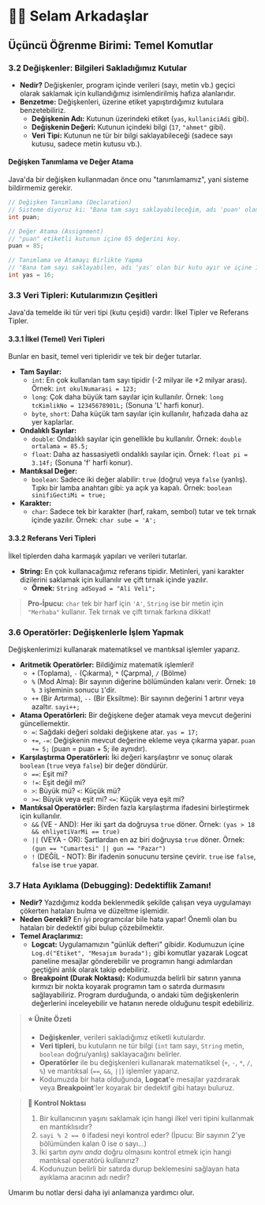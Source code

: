 # 👋🏻 Selam Arkadaşlar

## Üçüncü Öğrenme Birimi: Temel Komutlar

### 3.2 Değişkenler: Bilgileri Sakladığımız Kutular

  * **Nedir?** Değişkenler, program içinde verileri (sayı, metin vb.) geçici olarak saklamak için kullandığımız isimlendirilmiş hafıza alanlarıdır. 
  * **Benzetme:** Değişkenleri, üzerine etiket yapıştırdığımız kutulara benzetebiliriz. 
      * **Değişkenin Adı:** Kutunun üzerindeki etiket (`yas`, `kullaniciAdi` gibi). 
      * **Değişkenin Değeri:** Kutunun içindeki bilgi (`17`, `"ahmet"` gibi). 
      * **Veri Tipi:** Kutunun ne tür bir bilgi saklayabileceği (sadece sayı kutusu, sadece metin kutusu vb.). 

#### Değişken Tanımlama ve Değer Atama

Java'da bir değişken kullanmadan önce onu "tanımlamamız", yani sisteme bildirmemiz gerekir.

```java
// Değişken Tanımlama (Declaration)
// Sisteme diyoruz ki: "Bana tam sayı saklayabileceğim, adı 'puan' olan bir kutu ayır."
int puan; 

// Değer Atama (Assignment)
// "puan" etiketli kutunun içine 85 değerini koy.
puan = 85; 

// Tanımlama ve Atamayı Birlikte Yapma
// "Bana tam sayı saklayabilen, adı 'yas' olan bir kutu ayır ve içine 16 değerini koy."
int yas = 16; 
```

### 3.3 Veri Tipleri: Kutularımızın Çeşitleri

Java'da temelde iki tür veri tipi (kutu çeşidi) vardır: İlkel Tipler ve Referans Tipler.

#### 3.3.1 İlkel (Temel) Veri Tipleri

Bunlar en basit, temel veri tipleridir ve tek bir değer tutarlar. 

  * **Tam Sayılar:**
      * `int`: En çok kullanılan tam sayı tipidir (-2 milyar ile +2 milyar arası). Örnek: `int okulNumarasi = 123;`
      * `long`: Çok daha büyük tam sayılar için kullanılır.  Örnek: `long tcKimlikNo = 12345678901L;` (Sonuna 'L' harfi konur). 
      * `byte`, `short`: Daha küçük tam sayılar için kullanılır, hafızada daha az yer kaplarlar. 
  * **Ondalıklı Sayılar:**
      * `double`: Ondalıklı sayılar için genellikle bu kullanılır. Örnek: `double ortalama = 85.5;`
      * `float`: Daha az hassasiyetli ondalıklı sayılar için.  Örnek: `float pi = 3.14f;` (Sonuna 'f' harfi konur).
  * **Mantıksal Değer:**
      * `boolean`: Sadece iki değer alabilir: `true` (doğru) veya `false` (yanlış).  Tıpkı bir lamba anahtarı gibi: ya açık ya kapalı. Örnek: `boolean sinifiGectiMi = true;`
  * **Karakter:**
      * `char`: Sadece tek bir karakter (harf, rakam, sembol) tutar ve tek tırnak içinde yazılır.  Örnek: `char sube = 'A';`

#### 3.3.2 Referans Veri Tipleri

İlkel tiplerden daha karmaşık yapıları ve verileri tutarlar.

  * **String:** En çok kullanacağımız referans tipidir. Metinleri, yani karakter dizilerini saklamak için kullanılır ve çift tırnak içinde yazılır. 
      * **Örnek:** `String adSoyad = "Ali Veli";`

> **Pro-İpucu:** `char` tek bir harf için `'A'`, `String` ise bir metin için `"Merhaba"` kullanır. Tek tırnak ve çift tırnak farkına dikkat\!

### 3.6 Operatörler: Değişkenlerle İşlem Yapmak

Değişkenlerimizi kullanarak matematiksel ve mantıksal işlemler yaparız.

  * **Aritmetik Operatörler:** Bildiğimiz matematik işlemleri\! 
      * `+` (Toplama), `-` (Çıkarma), `*` (Çarpma), `/` (Bölme)
      * `%` (Mod Alma): Bir sayının diğerine bölümünden kalanı verir. Örnek: `10 % 3` işleminin sonucu `1`'dir.
      * `++` (Bir Artırma), `--` (Bir Eksiltme): Bir sayının değerini 1 artırır veya azaltır. `sayi++;`
  * **Atama Operatörleri:** Bir değişkene değer atamak veya mevcut değerini güncellemektir. 
      * `=`: Sağdaki değeri soldaki değişkene atar. `yas = 17;`
      * `+=`, `-=`: Değişkenin mevcut değerine ekleme veya çıkarma yapar. `puan += 5;` (puan = puan + 5; ile aynıdır).
  * **Karşılaştırma Operatörleri:** İki değeri karşılaştırır ve sonuç olarak `boolean` (`true` veya `false`) bir değer döndürür. 
      * `==`: Eşit mi?
      * `!=`: Eşit değil mi?
      * `>`: Büyük mü? `<`: Küçük mü?
      * `>=`: Büyük veya eşit mi? `<=`: Küçük veya eşit mi?
  * **Mantıksal Operatörler:** Birden fazla karşılaştırma ifadesini birleştirmek için kullanılır.
      * `&&` (VE - AND): Her iki şart da doğruysa `true` döner. Örnek: `(yas > 18 && ehliyetiVarMi == true)`
      * `||` (VEYA - OR): Şartlardan en az biri doğruysa `true` döner. Örnek: `(gun == "Cumartesi" || gun == "Pazar")`
      * `!` (DEĞİL - NOT): Bir ifadenin sonucunu tersine çevirir. `true` ise `false`, `false` ise `true` yapar.

### 3.7 Hata Ayıklama (Debugging): Dedektiflik Zamanı\!

  * **Nedir?** Yazdığımız kodda beklenmedik şekilde çalışan veya uygulamayı çökerten hataları bulma ve düzeltme işlemidir.
  * **Neden Gerekli?** En iyi programcılar bile hata yapar\! Önemli olan bu hataları bir dedektif gibi bulup çözebilmektir.
  * **Temel Araçlarımız:**
      * **Logcat:** Uygulamamızın "günlük defteri" gibidir.  Kodumuzun içine `Log.d("Etiket", "Mesajım burada");` gibi komutlar yazarak Logcat paneline mesajlar gönderebilir ve programın hangi adımlardan geçtiğini anlık olarak takip edebiliriz.
      * **Breakpoint (Durak Noktası):** Kodumuzda belirli bir satırın yanına kırmızı bir nokta koyarak programın tam o satırda durmasını sağlayabiliriz. Program durduğunda, o andaki tüm değişkenlerin değerlerini inceleyebilir ve hatanın nerede olduğunu tespit edebiliriz.

> **⭐ Ünite Özeti**
>
>   * **Değişkenler**, verileri sakladığımız etiketli kutulardır.
>   * **Veri tipleri**, bu kutuların ne tür bilgi (`int` tam sayı, `String` metin, `boolean` doğru/yanlış) saklayacağını belirler.
>   * **Operatörler** ile bu değişkenleri kullanarak matematiksel (`+`, `-`, `*`, `/`, `%`) ve mantıksal (`==`, `&&`, `||`) işlemler yaparız.
>   * Kodumuzda bir hata olduğunda, **Logcat**'e mesajlar yazdırarak veya **Breakpoint**'ler koyarak bir dedektif gibi hatayı buluruz.

> **🧠 Kontrol Noktası**
>
> 1.  Bir kullanıcının yaşını saklamak için hangi ilkel veri tipini kullanmak en mantıklısıdır?
> 2.  `sayi % 2 == 0` ifadesi neyi kontrol eder? (İpucu: Bir sayının 2'ye bölümünden kalan 0 ise o sayı...)
> 3.  İki şartın *aynı anda* doğru olmasını kontrol etmek için hangi mantıksal operatörü kullanırız?
> 4.  Kodunuzun belirli bir satırda durup beklemesini sağlayan hata ayıklama aracının adı nedir?

Umarım bu notlar dersi daha iyi anlamanıza yardımcı olur.

